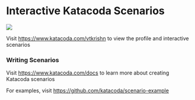 # Interactive Katacoda Scenarios

[![](http://shields.katacoda.com/katacoda/vtkrishn/count.svg)](https://www.katacoda.com/vtkrishn "Get your profile on Katacoda.com")

Visit https://www.katacoda.com/vtkrishn to view the profile and interactive scenarios

### Writing Scenarios
Visit https://www.katacoda.com/docs to learn more about creating Katacoda scenarios

For examples, visit https://github.com/katacoda/scenario-example
